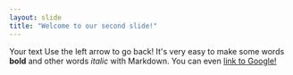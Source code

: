 ```yaml
---
layout: slide
title: "Welcome to our second slide!"
---
```

Your text
Use the left arrow to go back!
It's very easy to make some words **bold** and other words *italic* with Markdown. You can even [link to Google!](http://google.com)
